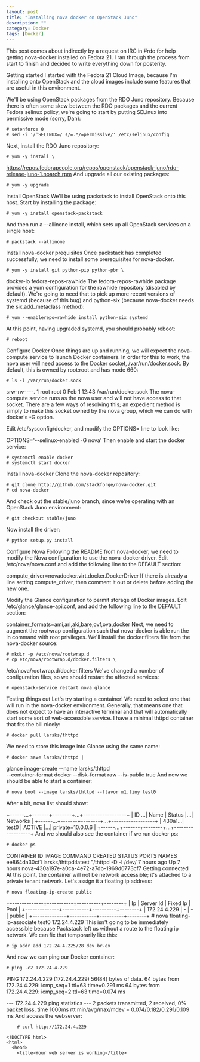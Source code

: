 ```yaml
---
layout: post
title: "Installing nova docker on OpenStack Juno"
description: ""
category: Docker
tags: [Docker]
---
```


This post comes about indirectly by a request on IRC in #rdo for help getting nova-docker installed on Fedora 21. I ran through the process from start to finish and decided to write everything down for posterity.

Getting started
I started with the Fedora 21 Cloud Image, because I'm installing onto OpenStack and the cloud images include some features that are useful in this environment.

We'll be using OpenStack packages from the RDO Juno repository. Because there is often some skew between the RDO packages and the current Fedora selinux policy, we're going to start by putting SELinux into permissive mode (sorry, Dan):

    # setenforce 0
    # sed -i '/^SELINUX=/ s/=.*/=permissive/' /etc/selinux/config
Next, install the RDO Juno repository:

    # yum -y install \
  https://repos.fedorapeople.org/repos/openstack/openstack-juno/rdo-release-juno-1.noarch.rpm
And upgrade all our existing packages:

    # yum -y upgrade
Install OpenStack
We'll be using packstack to install OpenStack onto this host. Start by installing the package:

    # yum -y install openstack-packstack
And then run a --allinone install, which sets up all OpenStack services on a single host:

    # packstack --allinone
Install nova-docker prequisites
Once packstack has completed successfully, we need to install some prerequisites for nova-docker.

    # yum -y install git python-pip python-pbr \
  docker-io fedora-repos-rawhide
The fedora-repos-rawhide package provides a yum configuration for the rawhide repository (disabled by default). We're going to need that to pick up more recent versions of systemd (because of this bug) and python-six (because nova-docker needs the six.add_metaclass method):

    # yum --enablerepo=rawhide install python-six systemd
At this point, having upgraded systemd, you should probably reboot:

    # reboot
Configure Docker
Once things are up and running, we will expect the nova-compute service to launch Docker containers. In order for this to work, the nova user will need access to the Docker socket, /var/run/docker.sock. By default, this is owned by root:root and has mode 660:

    # ls -l /var/run/docker.sock
srw-rw----. 1 root root 0 Feb  1 12:43 /var/run/docker.sock
The nova-compute service runs as the nova user and will not have access to that socket. There are a few ways of resolving this; an expedient method is simply to make this socket owned by the nova group, which we can do with docker's -G option.

Edit /etc/sysconfig/docker, and modify the OPTIONS= line to look like:

OPTIONS='--selinux-enabled -G nova'
Then enable and start the docker service:

    # systemctl enable docker
    # systemctl start docker
Install nova-docker
Clone the nova-docker repository:

    # git clone http://github.com/stackforge/nova-docker.git
    # cd nova-docker
And check out the stable/juno branch, since we're operating with an OpenStack Juno environment:

    # git checkout stable/juno
Now install the driver:

    # python setup.py install
Configure Nova
Following the README from nova-docker, we need to modify the Nova configuration to use the nova-docker driver. Edit /etc/nova/nova.conf and add the following line to the DEFAULT section:

compute_driver=novadocker.virt.docker.DockerDriver
If there is already a line setting compute_driver, then comment it out or delete before adding the new one.

Modify the Glance configuration to permit storage of Docker images. Edit /etc/glance/glance-api.conf, and add the following line to the DEFAULT section:

container_formats=ami,ari,aki,bare,ovf,ova,docker
Next, we need to augment the rootwrap configuration such that nova-docker is able run the ln command with root privileges. We'll install the docker.filters file from the nova-docker source:

    # mkdir -p /etc/nova/rootwrap.d
    # cp etc/nova/rootwrap.d/docker.filters \
  /etc/nova/rootwrap.d/docker.filters
We've changed a number of configuration files, so we should restart the affected services:

    # openstack-service restart nova glance
Testing things out
Let's try starting a container! We need to select one that will run in the nova-docker environment. Generally, that means one that does not expect to have an interactive terminal and that will automatically start some sort of web-accessible service. I have a minimal thttpd container that fits the bill nicely:

    # docker pull larsks/thttpd
We need to store this image into Glance using the same name:

    # docker save larsks/thttpd |
  glance image-create --name larsks/thttpd \
  --container-format docker --disk-format raw --is-public true
And now we should be able to start a container:

    # nova boot --image larsks/thttpd --flavor m1.tiny test0
After a bit, nova list should show:

+------...+-------+--------+...+------------------+
| ID   ...| Name  | Status |...| Networks         |
+------...+-------+--------+...+------------------+
| 430a1...| test0 | ACTIVE |...| private=10.0.0.6 |
+------...+-------+--------+...+------------------+
And we should also see the container if we run docker ps:

    # docker ps
CONTAINER ID        IMAGE                  COMMAND                CREATED             STATUS              PORTS               NAMES
ee864da30cf1        larsks/thttpd:latest   "/thttpd -D -l /dev/   7 hours ago         Up 7 hours                              nova-430a197e-a0ca-4e72-a7db-1969d0773cf7
Getting connected
At this point, the container will not be network accessible; it's attached to a private tenant network. Let's assign it a floating ip address:

    # nova floating-ip-create public
+--------------+-----------+----------+--------+
| Ip           | Server Id | Fixed Ip | Pool   |
+--------------+-----------+----------+--------+
| 172.24.4.229 | -         | -        | public |
+--------------+-----------+----------+--------+
    # nova floating-ip-associate test0 172.24.4.229
This isn't going to be immediately accessible because Packstack left us without a route to the floating ip network. We can fix that temporarily like this:

    # ip addr add 172.24.4.225/28 dev br-ex
And now we can ping our Docker container:

    # ping -c2 172.24.4.229
PING 172.24.4.229 (172.24.4.229) 56(84) bytes of data.
64 bytes from 172.24.4.229: icmp_seq=1 ttl=63 time=0.291 ms
64 bytes from 172.24.4.229: icmp_seq=2 ttl=63 time=0.074 ms


--- 172.24.4.229 ping statistics ---
2 packets transmitted, 2 received, 0% packet loss, time 1000ms
rtt min/avg/max/mdev = 0.074/0.182/0.291/0.109 ms
And access the webserver:

        # curl http://172.24.4.229

    <!DOCTYPE html>
    <html>
      <head>
        <title>Your web server is working</title>

